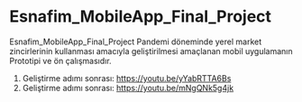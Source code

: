 # Esnafim_MobileApp_Final_Project
Esnafim_MobileApp_Final_Project
Pandemi döneminde yerel market zincirlerinin kullanması amacıyla geliştirilmesi amaçlanan mobil uygulamanın Prototipi ve ön çalışmasıdır.
1. Geliştirme adımı sonrası: https://youtu.be/yYabRTTA6Bs
2. Geliştirme adımı sonrası: https://youtu.be/mNgQNk5g4jk
